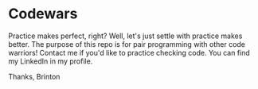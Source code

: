 # Codewars
Practice makes perfect, right? Well, let's just settle with practice makes better. 
The purpose of this repo is for pair programming with other code warriors! 
Contact me if you'd like to practice checking code. You can find my LinkedIn in my profile. 

Thanks,
Brinton
